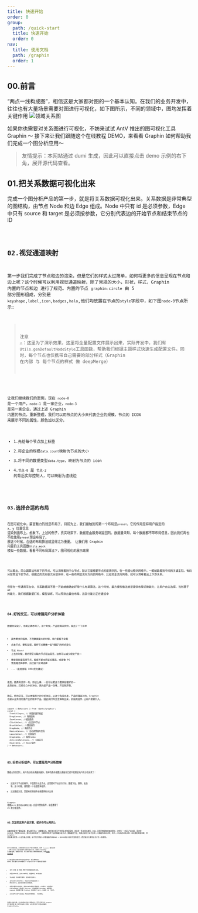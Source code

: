 ```yaml
---
title: 快速开始
order: 0
group:
  path: /quick-start
  title: 快速开始
  order: 0
nav:
  title: 使用文档
  path: /graphin
  order: 1
---
```


## 00.前言

“两点一线构成图”，相信这是大家都对图的一个基本认知。在我们的业务开发中，往往也有大量场景需要对图进行可视化，如下图所示，不同的领域中，图均发挥着关键作用
![领域关系图](https://gw.alipayobjects.com/mdn/rms_402c1a/afts/img/A*G8I1TaPvDogAAAAAAAAAAAAAARQnAQ)

如果你也需要对关系图进行可视化，不妨来试试 AntV 推出的图可视化工具 Graphin ～ 接下来让我们跟随这个在线教程 DEMO，来看看 Graphin 如何帮助我们完成一个图分析应用～

> 友情提示：本网站通过 dumi 生成，因此可以直接点击 demo 示例的右下角，展开源代码查看。

## 01.把关系数据可视化出来

完成一个图分析产品的第一步，就是将关系数据可视化出来。关系数据是非常典型的图结构，由节点 Node 和边 Edge 组成。Node 中只有 id 是必须参数，Edge 中只有 source 和 target 是必须按参数，它分别代表边的开始节点和结束节点的 ID

<code src='./demos/index.tsx'>

## 02.视觉通道映射

第一步我们完成了节点和边的渲染，但是它们的样式太过简单，如何将更多的信息呈现在节点和边上呢？这个时候可以利用视觉通道映射，除了常规的大小，形状，样式，Graphin 内置的节点和边 进行了规范。内置的节点 `graphin-circle` 由 5 部分图形组成，分别是 `keyshape`,`label`,`icon`,`badges`,`halo`,他们均放置在节点的`style`字段中，如下图`node-0`节点所示:

> 注意 ⚠️：这里为了演示效果，这里将全量配置文件展示出来，实际开发中，我们有`Utils.genDefaultNodeStyle`工具函数，帮助我们根据主题样式快速生成配置文件。同时，每个节点也仅携带自己需要的部分样式（Graphin 在内部 与 每个节点的样式 做 deepMerge）

<code src='./demos/node.tsx'>

让我们继续我们的案例，现在 `node-0` 是一个用户，`node-1` 是一家企业，`node-3` 是另一家企业。通过上述 Graphin 内置的节点，重新整理，我们可以用节点的大小来代表企业的规模，节点的 ICON 来展示不同的属性，颜色加以区分。

- 1.先给每个节点加上标签
- 2.将企业的规模`data.count`映射为节点的大小
- 3.将不同的数据类型`data.type`，映射为节点的 icon
- 4.`节点-0` 是 `节点-2` 的背后实际控制人，可以映射为虚线边

<code src='./demos/style.tsx'>

## 03.选择合适的布局

在图可视化中，最富魅力的就是布局了。目前为止，我们接触到的第一个布局是`preset`，它的作用是将用户指定的 x，y 位置信息 渲染到画布上。想象下，上述的例子，真实场景下，数据是由服务端返回的。数据量未知，每个数据都不带布局信息，因此我们再也不能使用`preset`预设布局了。
那这个时候，合适的布局算法就显得尤为重要。
让我们用 Graphin 内置的工具函数`Utils.mock` 模拟一些数据，看看不同布局算法下，图可视化的展示效果

<code src='./demos/layout.tsx'>

可以看出，同心圆算法布局下的节点，可以清晰看到中心节点，默认它是根据节点的度排序的。在一些团伙欺诈网络中，一眼就能看到中间的关键主犯。有向分层算法下的节点，根据边的流向依次分层排开，在一些有明显流向方向的网络中，比如资金流向网络，就可以清晰看出上下游关系。

但是在一些通用平台中，关系数据并不是一开始就做确定好用什么布局算法。这个时候，最方便的做法就是提供布局切换能力，让用户自主选择。当然基于 AI 的能力，我们根据数据打标，模型训练，可以预测出最佳布局，这部分能力正在建设中

<code src='./demos/layout-switching.tsx'>

## 04.好的交互，可以增强用户分析体验

数据也渲染了，也能正确布局了，这个时候，产品经理来找你，提出了一下诉求

- 画布要支持缩放，不然数据量大的时候，用户都看不全图
- 点击节点，要有反馈，最好节点要做一些“细腻”的样式变化
- 节点 Hover 上去的时候，最好把它关联的节点和边高亮，这样可以减少视觉干扰～
- 要能够批量选择节点，看能不能支持鼠标圈选，或者像 PS 里面魔法棒那样，自己画个区域选择
- ...（此处省略 100+优化建议）

最后，她再夸奖你一句，你这么棒，一定可以把这个图体验做好的～ 此刻的你，压抑住心中的冲动，真的是产品一张嘴，开发熬肝夜。

确实，好的交互，可以增强用户的分析体验，从这个角度出发，产品经理是对的。Graphin 也是从业务线打磨产出的技术产品，因此我们将交互解构出来，封装成组件,让用户按需引入。

```tsx | pure
import { Behaviors } from '@antv/graphin';
const {
  TreeCollapse, // 树图的展开收起
  DragCanvas, // 拖拽画布
  ZoomCanvas, //缩放画布
  ClickSelect, // 点击选中节点
  BrushSelect, //圈选操作
  DragNode, // 拖拽节点
  ResizeCanvas, // 自动调整画布宽高
  LassoSelect, // 拉索操作
  DragCombo, // 拖拽Combo
  ActivateRelations, // 关联高亮
  Hoverable, // Hover操作
} = Behaviors;
```

<code src='./demos/behaviors.tsx'>

## 05.好的分析组件，可以提高用户分析效率

随着业务的深入，用户的分析诉求越来越多，简单的画布和图元素操作已经不能满足用户的分析诉求了：

- 比如对于节点的操作，不仅限于点击节点。还需要对节点进行打标，数据下钻，删除，反选 等。这个时候，就需要一个右键菜单组件。
- 比如数据分类，需要用轮廓组件或者图例标示出来

Graphin 根据`《AntV 图可视分析解决方案》`白皮书里的指导，总结整理了 26 款分析组件。

<code src='./demos/components.tsx'>

## 05.沉淀的这些产品方案，或许你可以用的上

如果你耐着性子看到这里，那么我们可以一起聊聊业务。图可视分析在不同的业务领域应用，其实有一些点是共通的。比如，在知识图谱和金融风控中，分别有一个核心产品功能，前者是 `知识推理`，后者是`风险探查`，因为在这些场景下，主要利用的是下钻的数据分析方式，图数据的下钻，特殊点就在于这不仅是一个数据的动态过程，也是一个布局的动态过程。动态图的探索问题，是 Graphin 团队解决的第一个业务痛点问题，如今我们将这一问题抽象为`数据驱动 + 渐进布局`两个技术方案的组合，希望能对大家的业务产生一些帮助。

<code src='./demos/node-expand.tsx'>

除了动态图布局，大图探索也是业务中常见的需求。采用 louvain 算法聚合 ，利用 Combo 能力或者节点聚合展示方式，再结合 MiniMap 小地图导航，鱼眼放大镜，可以初步满足大图的探索需求。这块[DEMO 可以参考](https://antv.vision/graphin-docs/graphin/case/geamaker)

以上便是我们的快速开始的全部内容：通过零碎的小 DEMO，我们基本上已经看到了 Graphin 的一个基本能力面貌：

- 支持 树图 和 网图 两种不同数据结构的渲染。
- 内置多种布局，支持子图布局，增量布局，布局切换。
- 节点和边 存在组合规范，支持样式自定义。
- 支持交互行为组合引入：目前已经完成常见的 9 种交互行为，满足日常我们交互需求。
- 内置丰富的分析组件，目前已经完成用户常用的 6 种组件：右键菜单 ContexMenu，提示框 Tooltip，小地图导航 MiniMap，图例组件 Legend，鱼眼放大镜 FishEye，轮廓组件 Hull。全部有 26 个组件。
- 从业务种沉淀产品功能，例如动态图探索， 大图探索。

如果你还感兴趣，可以继续阅读深入探索部分，将为大家介绍 Graphin 的扩展机制 和 组件的自定义机制，以及我们接下来重点要做的 GraphinStudio。
